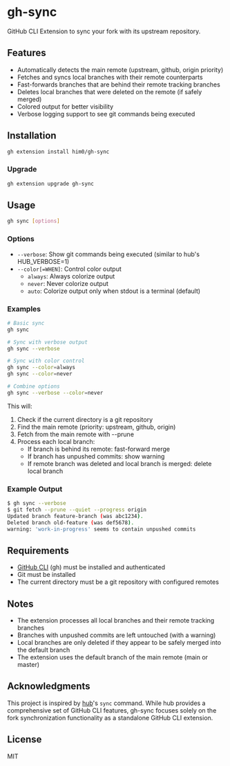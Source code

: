 # gh-sync

GitHub CLI Extension to sync your fork with its upstream repository.

## Features

- Automatically detects the main remote (upstream, github, origin priority)
- Fetches and syncs local branches with their remote counterparts
- Fast-forwards branches that are behind their remote tracking branches
- Deletes local branches that were deleted on the remote (if safely merged)
- Colored output for better visibility
- Verbose logging support to see git commands being executed

## Installation

```bash
gh extension install him0/gh-sync
```

### Upgrade

```bash
gh extension upgrade gh-sync
```

## Usage

```bash
gh sync [options]
```

### Options

- `--verbose`: Show git commands being executed (similar to hub's HUB_VERBOSE=1)
- `--color[=WHEN]`: Control color output
  - `always`: Always colorize output
  - `never`: Never colorize output  
  - `auto`: Colorize output only when stdout is a terminal (default)

### Examples

```bash
# Basic sync
gh sync

# Sync with verbose output
gh sync --verbose

# Sync with color control
gh sync --color=always
gh sync --color=never

# Combine options
gh sync --verbose --color=never
```

This will:
1. Check if the current directory is a git repository
2. Find the main remote (priority: upstream, github, origin)
3. Fetch from the main remote with --prune
4. Process each local branch:
   - If branch is behind its remote: fast-forward merge
   - If branch has unpushed commits: show warning
   - If remote branch was deleted and local branch is merged: delete local branch

### Example Output

```bash
$ gh sync --verbose
$ git fetch --prune --quiet --progress origin
Updated branch feature-branch (was abc1234).
Deleted branch old-feature (was def5678).
warning: 'work-in-progress' seems to contain unpushed commits
```

## Requirements

- [GitHub CLI](https://cli.github.com/) (gh) must be installed and authenticated
- Git must be installed
- The current directory must be a git repository with configured remotes

## Notes

- The extension processes all local branches and their remote tracking branches
- Branches with unpushed commits are left untouched (with a warning)
- Local branches are only deleted if they appear to be safely merged into the default branch
- The extension uses the default branch of the main remote (main or master)

## Acknowledgments

This project is inspired by [hub](https://github.com/mislav/hub)'s `sync` command. While hub provides a comprehensive set of GitHub CLI features, gh-sync focuses solely on the fork synchronization functionality as a standalone GitHub CLI extension.

## License

MIT
